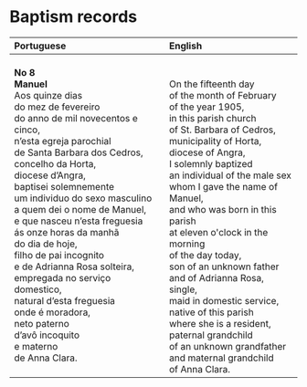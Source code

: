 # Baptism records

|Portuguese&nbsp;&nbsp;&nbsp;&nbsp;&nbsp;&nbsp;&nbsp;&nbsp;&nbsp;&nbsp;&nbsp;&nbsp;&nbsp;&nbsp;&nbsp;&nbsp;&nbsp;&nbsp;&nbsp;&nbsp;&nbsp;&nbsp;&nbsp;&nbsp;&nbsp;&nbsp;&nbsp;&nbsp;&nbsp;&nbsp;|English|
|:---|:---|
|<b>No 8</b><br><b>Manuel</b><br>Aos quinze dias<br>do mez de fevereiro<br>do anno de mil novecentos e cinco,<br>n’esta egreja parochial<br>de Santa Barbara dos Cedros,<br>concelho da Horta,<br>diocese d’Angra,<br>baptisei solemnemente<br>um individuo do sexo masculino<br>a quem dei o nome de Manuel,<br>e que nasceu n’esta freguesia<br>ás onze horas da manhã<br>do dia de hoje,<br>filho de pai incognito<br>e de Adrianna Rosa solteira,<br>empregada no serviço domestico,<br>natural d’esta freguesia<br>onde é moradora,<br>neto paterno<br>d’avô incoquito<br>e materno<br>de Anna Clara.|<br><br>On the fifteenth day<br>of the month of February<br>of the year 1905,<br>in this parish church<br>of St. Barbara of Cedros,<br>municipality of Horta,<br>diocese of Angra,<br>I solemnly baptized<br>an individual of the male sex<br>whom I gave the name of Manuel,<br>and who was born in this parish<br>at eleven o'clock in the morning<br>of the day today,<br>son of an unknown father<br>and of Adrianna Rosa, single,<br>maid in domestic service,<br>native of this parish<br>where she is a resident,<br>paternal grandchild<br>of an unknown grandfather<br>and maternal grandchild<br>of Anna Clara.|

